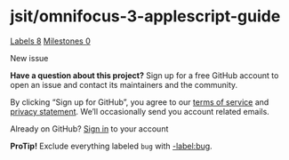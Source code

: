 # jsit/omnifocus-3-applescript-guide

 [Labels 8](jsit-omnifocus-3-applescript-guide-13.md) [Milestones 0](jsit-omnifocus-3-applescript-guide-14.md)

 New issue

 **Have a question about this project?** Sign up for a free GitHub account to open an issue and contact its maintainers and the community.

By clicking “Sign up for GitHub”, you agree to our [terms of service](https://docs.github.com/terms) and [privacy statement](https://docs.github.com/privacy). We’ll occasionally send you account related emails.

 Already on GitHub? [Sign in](https://github.com/login?return_to=%2Fjsit%2Fomnifocus-3-applescript-guide%2Fissues%2Fnew) to your account

**ProTip!** Exclude everything labeled `bug` with [-label:bug](https://github.com/jsit/omnifocus-3-applescript-guide/issues?q=is%3Aissue+is%3Aclosed+-label%3Abug).

